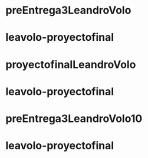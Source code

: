# preEntrega3LeandroVolo
# leavolo-proyectofinal
# proyectofinalLeandroVolo
# leavolo-proyectofinal
# preEntrega3LeandroVolo10
# leavolo-proyectofinal

